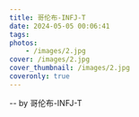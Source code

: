 ```yaml
---
title: 哥伦布-INFJ-T
date: 2024-05-05 00:06:41
tags:
photos:
    - /images/2.jpg
cover: /images/2.jpg
cover_thumbnail: /images/2.jpg
coveronly: true
---
```


-- by 哥伦布-INFJ-T